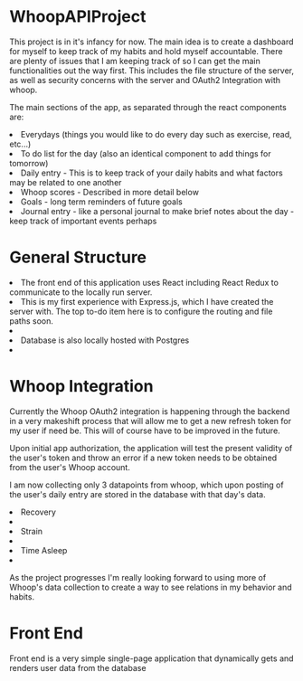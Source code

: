 # WhoopAPIProject

This project is in it's infancy for now. The main idea is to create a dashboard for myself to keep track of my habits and hold myself accountable. There are plenty of issues that I am keeping track of so I can get the main functionalities out the way first. This includes the file structure of the server, as well as security concerns with the server and OAuth2 Integration with whoop.

The main sections of the app, as separated through the react components are:
<li>Everydays (things you would like to do every day such as exercise, read, etc...)</li>
<li>To do list for the day (also an identical component to add things for tomorrow)</li>
<li>Daily entry - This is to keep track of your daily habits and what factors may be related to one another</li>
<li>Whoop scores - Described in more detail below</li>
<li>Goals - long term reminders of future goals</li>
<li>Journal entry - like a personal journal to make brief notes about the day - keep track of important events perhaps</li>

<h1>General Structure</h1>
<li>The front end of this application uses React including React Redux to communicate to the locally run server.</li>

<li>This is my first experience with Express.js, which I have created the server with. The top to-do item here is to configure the routing and file paths soon.<li/>

<li>Database is also locally hosted with Postgres<li/>

<h1>Whoop Integration</h1>
Currently the Whoop OAuth2 integration is happening through the backend in a very makeshift process that will allow me to get a new refresh token for my user if need be. This will of course have to be improved in the future.

Upon initial app authorization, the application will test the present validity of the user's token and throw an error if a new token needs to be obtained from the user's Whoop account.

I am now collecting only 3 datapoints from whoop, which upon posting of the user's daily entry are stored in the database with that day's data.
<li>Recovery<li/>
<li>Strain<li/>
<li>Time Asleep<li/>

As the project progresses I'm really looking forward to using more of Whoop's data collection to create a way to see relations in my behavior and habits.

<h1>Front End</h1>
Front end is a very simple single-page application that dynamically gets and renders user data from the database

